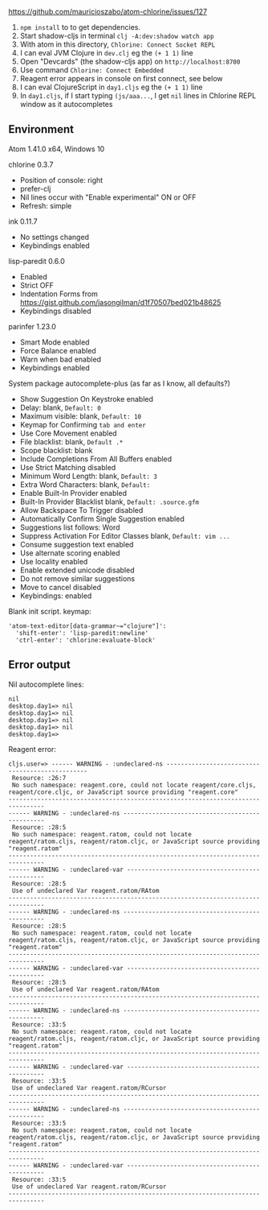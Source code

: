 https://github.com/mauricioszabo/atom-chlorine/issues/127

1. `npm install` to to get dependencies.
2. Start shadow-cljs in terminal `clj -A:dev:shadow watch app`
3. With atom in this directory, `Chlorine: Connect Socket REPL`
4. I can eval JVM Clojure in `dev.clj` eg the `(+ 1 1)` line
5. Open "Devcards" (the shadow-cljs app) on `http://localhost:8700`
6. Use command `Chlorine: Connect Embedded`
7. Reagent error appears in console on first connect, see below
8. I can eval ClojureScript in `day1.cljs` eg the `(+ 1 1)` line
9. In `day1.cljs`, if I start typing `(js/aaa...`, I get `nil` lines in Chlorine REPL window as it autocompletes

## Environment
Atom 1.41.0 x64, Windows 10

chlorine 0.3.7
- Position of console: right
- prefer-clj 
- Nil lines occur with "Enable experimental" ON or OFF
- Refresh: simple

ink 0.11.7
- No settings changed
- Keybindings enabled

lisp-paredit 0.6.0
- Enabled
- Strict OFF
- Indentation Forms from https://gist.github.com/jasongilman/d1f70507bed021b48625
- Keybindings disabled

parinfer 1.23.0
- Smart Mode enabled
- Force Balance enabled
- Warn when bad enabled
- Keybindings enabled

System package autocomplete-plus
(as far as I know, all defaults?)
- Show Suggestion On Keystroke enabled
- Delay: blank, `Default: 0`
- Maximum visible: blank, `Default: 10`
- Keymap for Confirming `tab and enter`
- Use Core Movement enabled 
- File blacklist: blank, `Default .*`
- Scope blacklist: blank 
- Include Completions From All Buffers enabled 
- Use Strict Matching disabled 
- Minimum Word Length: blank, `Default: 3`
- Extra Word Characters: blank, `Default: `
- Enable Built-In Provider enabled 
- Built-In Provider Blacklist blank, `Default: .source.gfm`
- Allow Backspace To Trigger disabled
- Automatically Confirm Single Suggestion enabled
- Suggestions list follows: Word 
- Suppress Activation For Editor Classes blank, `Default: vim ...`
- Consume suggestion text enabled 
- Use alternate scoring enabled 
- Use locality enabled 
- Enable extended unicode disabled
- Do not remove similar suggestions 
- Move to cancel disabled
- Keybindings: enabled


Blank init script.
keymap:
```
'atom-text-editor[data-grammar~="clojure"]':
  'shift-enter': 'lisp-paredit:newline'
  'ctrl-enter': 'chlorine:evaluate-block'
```

## Error output

Nil autocomplete lines:
```
nil
desktop.day1=> nil
desktop.day1=> nil
desktop.day1=> nil
desktop.day1=> nil
desktop.day1=>
```

Reagent error:
```
cljs.user=> ------ WARNING - :undeclared-ns ------------------------------------------------
 Resource: :26:7
 No such namespace: reagent.core, could not locate reagent/core.cljs, reagent/core.cljc, or JavaScript source providing "reagent.core"
--------------------------------------------------------------------------------
------ WARNING - :undeclared-ns ------------------------------------------------
 Resource: :28:5
 No such namespace: reagent.ratom, could not locate reagent/ratom.cljs, reagent/ratom.cljc, or JavaScript source providing "reagent.ratom"
--------------------------------------------------------------------------------
------ WARNING - :undeclared-var -----------------------------------------------
 Resource: :28:5
 Use of undeclared Var reagent.ratom/RAtom
--------------------------------------------------------------------------------
------ WARNING - :undeclared-ns ------------------------------------------------
 Resource: :28:5
 No such namespace: reagent.ratom, could not locate reagent/ratom.cljs, reagent/ratom.cljc, or JavaScript source providing "reagent.ratom"
--------------------------------------------------------------------------------
------ WARNING - :undeclared-var -----------------------------------------------
 Resource: :28:5
 Use of undeclared Var reagent.ratom/RAtom
--------------------------------------------------------------------------------
------ WARNING - :undeclared-ns ------------------------------------------------
 Resource: :33:5
 No such namespace: reagent.ratom, could not locate reagent/ratom.cljs, reagent/ratom.cljc, or JavaScript source providing "reagent.ratom"
--------------------------------------------------------------------------------
------ WARNING - :undeclared-var -----------------------------------------------
 Resource: :33:5
 Use of undeclared Var reagent.ratom/RCursor
--------------------------------------------------------------------------------
------ WARNING - :undeclared-ns ------------------------------------------------
 Resource: :33:5
 No such namespace: reagent.ratom, could not locate reagent/ratom.cljs, reagent/ratom.cljc, or JavaScript source providing "reagent.ratom"
--------------------------------------------------------------------------------
------ WARNING - :undeclared-var -----------------------------------------------
 Resource: :33:5
 Use of undeclared Var reagent.ratom/RCursor
--------------------------------------------------------------------------------
```
